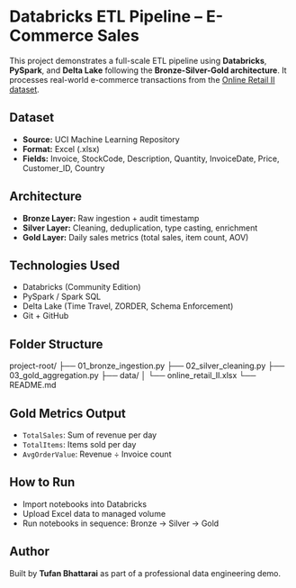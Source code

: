 # Databricks ETL Pipeline – E-Commerce Sales

This project demonstrates a full-scale ETL pipeline using **Databricks**, **PySpark**, and **Delta Lake** following the **Bronze-Silver-Gold architecture**. It processes real-world e-commerce transactions from the [Online Retail II dataset](https://archive.ics.uci.edu/ml/datasets/Online+Retail+II).

##  Dataset
- **Source:** UCI Machine Learning Repository
- **Format:** Excel (.xlsx)
- **Fields:** Invoice, StockCode, Description, Quantity, InvoiceDate, Price, Customer_ID, Country

##  Architecture
- **Bronze Layer:** Raw ingestion + audit timestamp
- **Silver Layer:** Cleaning, deduplication, type casting, enrichment
- **Gold Layer:** Daily sales metrics (total sales, item count, AOV)

## Technologies Used
- Databricks (Community Edition)
- PySpark / Spark SQL
- Delta Lake (Time Travel, ZORDER, Schema Enforcement)
- Git + GitHub

## Folder Structure
project-root/
├── 01_bronze_ingestion.py
├── 02_silver_cleaning.py
├── 03_gold_aggregation.py
├── data/
│ └── online_retail_II.xlsx 
└── README.md


## Gold Metrics Output

- `TotalSales`: Sum of revenue per day
- `TotalItems`: Items sold per day
- `AvgOrderValue`: Revenue ÷ Invoice count

## How to Run
- Import notebooks into Databricks
- Upload Excel data to managed volume
- Run notebooks in sequence: Bronze → Silver → Gold

##  Author
Built by **Tufan Bhattarai** as part of a professional data engineering demo.

